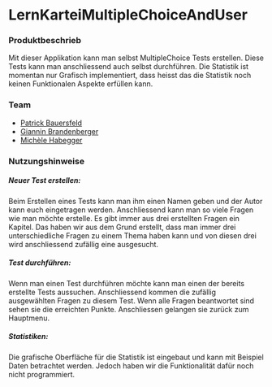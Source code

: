 # LernKarteiMultipleChoiceAndUser
### Produktbeschrieb
Mit dieser Applikation kann man selbst MultipleChoice Tests erstellen. Diese Tests kann man anschliessend auch selbst durchführen. Die Statistik ist momentan nur Grafisch implementiert, dass heisst das die Statistik noch keinen Funktionalen Aspekte erfüllen kann. 
### Team
* [Patrick Bauersfeld](https://github.com/patrick-bau)
* [Giannin Brandenberger](https://github.com/MasterEvarior)
* [Michèle Habegger](https://github.com/Mischii)

### Nutzungshinweise
##### Neuer Test erstellen:
Beim Erstellen eines Tests kann man ihm einen Namen geben und der Autor kann euch eingetragen werden. Anschliessend kann man so viele Fragen wie man möchte erstelle. Es gibt immer aus drei erstellten Fragen ein Kapitel. Das haben wir aus dem Grund erstellt, dass man immer drei unterschiedliche Fragen zu einem Thema haben kann und von diesen drei wird anschliessend zufällig eine ausgesucht. 
##### Test durchführen:
Wenn man einen Test durchführen möchte kann man einen der bereits erstellte Tests aussuchen. Anschliessend kommen die zufällig ausgewählten Fragen zu diesem Test. Wenn alle Fragen beantwortet sind sehen sie die erreichten Punkte. Anschliessen gelangen sie zurück zum Hauptmenu.
##### Statistiken:
Die grafische Oberfläche für die Statistik ist eingebaut und kann mit Beispiel Daten betrachtet werden. Jedoch haben wir die Funktionalität dafür noch nicht programmiert.
